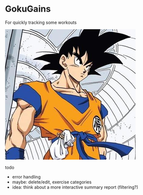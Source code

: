 # GokuGains

For quickly tracking some workouts

![img](goku.jpeg)

todo

- error handling
- maybe: delete/edit, exercise categories
- idea: think about a more interactive summary report (filtering?)
